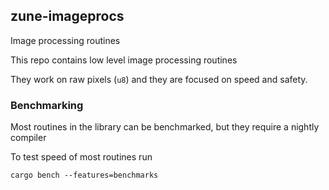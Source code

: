 ## zune-imageprocs
Image processing routines

This repo contains low level image processing routines

They work on raw pixels (`u8`) and they are focused on speed and safety.


### Benchmarking 

Most routines in the library can be benchmarked, 
but they require a nightly compiler


To test speed of most routines run

```shell
cargo bench --features=benchmarks
```
